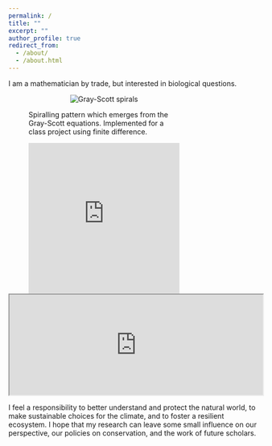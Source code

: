 ```yaml
---
permalink: /
title: ""
excerpt: ""
author_profile: true
redirect_from: 
  - /about/
  - /about.html
---
```


I am a mathematician by trade, but interested in biological questions.
<figure style="width:300px;">
	<p style="text-align:center">
	<img src="/images/Reaction-Diffusion.gif" alt = "Gray-Scott spirals"/>
	<figcaption>Spiralling pattern which emerges from the Gray-Scott equations. Implemented for a class project using finite difference.</figcaption>
	</p>
<iframe align="right" width = "300" height="300" scrolling="no" frameborder="no" allow="autoplay" src="https://w.soundcloud.com/player/?url=https%3A//api.soundcloud.com/tracks/910474474&color=%23ff5500&auto_play=false&hide_related=false&show_comments=true&show_user=true&show_reposts=false&show_teaser=true&visual=true"></iframe>
</figure>

<iframe src="https://www.desmos.com/calculator/g7izucn6nn" width="100%" style="min-height:200px" bis_size="{&quot;x&quot;:236,&quot;y&quot;:759,&quot;w&quot;:784,&quot;h&quot;:200,&quot;abs_x&quot;:236,&quot;abs_y&quot;:759}" bis_id="fr_s8gk3vp8zeel3da7imji0h" bis_depth="0" bis_chainid="1" data-dashlane-frameid="58"></iframe>


	
I feel a responsibility to better understand and protect the natural world, to make sustainable choices for the climate, and to foster a resilient ecosystem. I hope that my research can leave some small influence on our perspective, our policies on conservation, and the work of future scholars.
